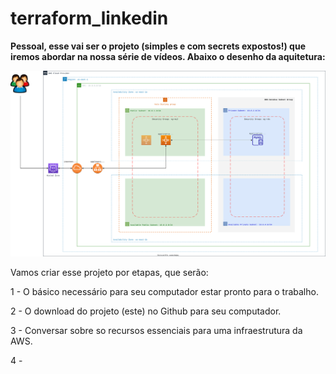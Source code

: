 # terraform_linkedin

**Pessoal, esse vai ser o projeto (simples e com secrets expostos!) que iremos abordar na nossa série de vídeos. Abaixo o desenho da aquitetura:**


![diagrama](https://github.com/dellabeneta/terraform_linkedin/blob/master/004.drawio.svg)

Vamos criar esse projeto por etapas, que serão:

1 - O básico necessário para seu computador estar pronto para o trabalho.

2 - O download do projeto (este) no Github para seu computador.

3 - Conversar sobre so recursos essenciais para uma infraestrutura da AWS.

4 - 
